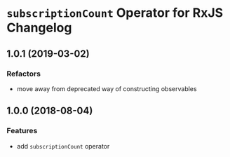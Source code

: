 # `subscriptionCount` Operator for RxJS Changelog

## 1.0.1 (2019-03-02)
### Refactors
* move away from deprecated way of constructing observables

## 1.0.0 (2018-08-04)
### Features
* add `subscriptionCount` operator
